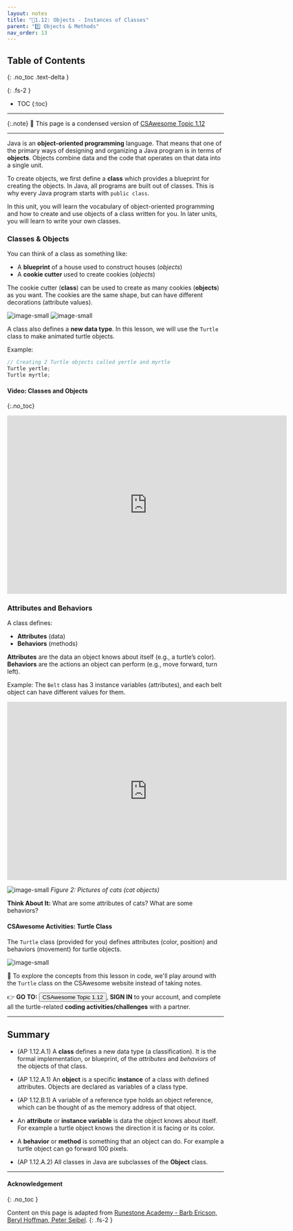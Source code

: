 ```yaml
---
layout: notes
title: "📓1.12: Objects - Instances of Classes" 
parent: "1️⃣ Objects & Methods"
nav_order: 13
---
```


## Table of Contents
{: .no_toc .text-delta }

{: .fs-2 }
- TOC
{:toc}

---

{:.note}
📖 This page is a condensed version of [CSAwesome Topic 1.12](https://runestone.academy/ns/books/published/csawesome2/topic-1-12-objects.html) 

---

<!--
Print out the Creature coloring sheets and crayons/markers or bring cookie cutters and playdough to class. Ask students to decorate the turtle cutouts or playdough cutouts. Tell them they have all made objects of the Creature class (or other cookie-cutter shapes). Ask them to assign some attributes such as name and color. Ask them to come up with behavior or method names such as goForward and turn.
-->

Java is an **object-oriented programming** language. That means that one of the primary ways of designing and organizing a Java program is in terms of **objects**. Objects combine data and the code that operates on that data into a single unit.

To create objects, we first define a **class** which provides a blueprint for creating the objects. In Java, all programs are built out of classes. This is why every Java program starts with `public class`.

In this unit, you will learn the vocabulary of object-oriented programming and how to create and use objects of a class written for you. In later units, you will learn to write your own classes.

### Classes & Objects

You can think of a class as something like:

* A **blueprint** of a house used to construct houses (_objects_)
* A **cookie cutter** used to create cookies (_objects_)

The cookie cutter (**class**) can be used to create as many cookies (**objects**) as you want. The cookies are the same shape, but can have different decorations (attribute values).

![image-small](Figures/blueprint.png)
![image-small](Figures/cookieCutterLabelled.png)

A class also defines a **new data type**. In this lesson, we will use the `Turtle` class to make animated turtle objects.

Example:

```java
// Creating 2 Turtle objects called yertle and myrtle
Turtle yertle;
Turtle myrtle;
```

#### Video: Classes and Objects
{:.no_toc}

<iframe width="650" height="415" src="https://www.youtube.com/embed/64DOwDu5SVo" frameborder="0" allowfullscreen></iframe>

### Attributes and Behaviors

A class defines:

* **Attributes** (data)
* **Behaviors** (methods)

**Attributes** are the data an object knows about itself (e.g., a turtle’s color).
**Behaviors** are the actions an object can perform (e.g., move forward, turn left).

Example: The `Belt` class has 3 instance variables (attributes), and each belt object can have different values for them.

<iframe width="650" height="415" src="https://www.youtube.com/embed/Y9vn6u3901Y" frameborder="0" allowfullscreen></iframe>

![image-small](Figures/catsLabelled.png)
*Figure 2: Pictures of cats (cat objects)*

**Think About It:**
What are some attributes of cats? What are some behaviors?

#### CSAwesome Activities: Turtle Class

The `Turtle` class (provided for you) defines attributes (color, position) and behaviors (movement) for turtle objects.

![image-small](Figures/turtleOOD.png)

<div class="task" markdown="block">

🐢 To explore the concepts from this lesson in code, we'll play around with the `Turtle` class on the CSAwesome website instead of taking notes.  

👉 **GO TO:** <a href="https://runestone.academy/ns/books/published/csawesome2/topic-1-12-objects.html"><button class="btn">CSAwesome Topic 1.12</button></a>, **SIGN IN** to your account, and complete all the turtle-related **coding activities/challenges** with a partner. 

</div>

---

## Summary

- (AP 1.12.A.1) A **class** defines a new data type (a classification). It is the formal implementation, or blueprint, of the *attributes* and *behaviors* of the objects of that class.

- (AP 1.12.A.1) An **object** is a specific **instance** of a class with defined attributes. Objects are declared as variables of a class type.

- (AP 1.12.B.1) A variable of a reference type holds an object reference, which can be thought of as the memory address of that object.

- An **attribute** or **instance variable** is data the object knows about itself. For example a turtle object knows the direction it is facing or its color.

- A **behavior** or **method** is something that an object can do.  For example a turtle object can go forward 100 pixels.

- (AP 1.12.A.2) All classes in Java are subclasses of the **Object** class.

---

#### Acknowledgement
{: .no_toc }

Content on this page is adapted from [Runestone Academy - Barb Ericson, Beryl Hoffman, Peter Seibel](https://runestone.academy/ns/books/published/csawesome2/csawesome2.html).
{: .fs-2 }
